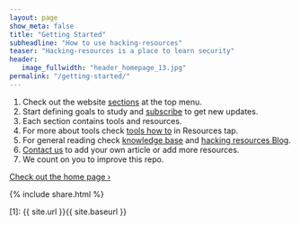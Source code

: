 ```yaml
---
layout: page
show_meta: false
title: "Getting Started"
subheadline: "How to use hacking-resources"
teaser: "Hacking-resources is a place to learn security"
header:
   image_fullwidth: "header_homepage_13.jpg"
permalink: "/getting-started/"
---
```

1. Check out the website <u><a href="https://hacking-resources.com/sections/">sections</a></u> at the top menu.
1. Start defining goals to study and <u><a href="{{site.url}}/subscribe/">subscribe</a></u> to get new updates.
1. Each section contains tools and resources.
1. For more about tools check <u><a href="https://hacking-resources.com/tools-how-to.html">tools how to</a></u> in Resources tap.
1. For general reading check <u><a href="https://hacking-resources.com/knowledge-base.html">knowledge base</a></u> and <u><a href="https://hacking-resources.com/blog/">hacking resources Blog</a></u>.
1. <u><a href="https://hacking-resources.com/contact/">Contact us</a></u> to add your own article or add more resources.
1. We count on you to improve this repo.

<a class="radius button small" href="{{ site.url }}{{ site.baseurl }}">Check out the home page ›</a>

{% include share.html %}

 [1]: {{ site.url }}{{ site.baseurl }}
